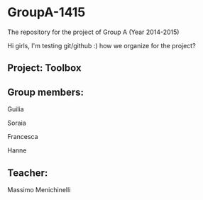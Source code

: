GroupA-1415
===========

The repository for the project of Group A (Year 2014-2015)

Hi girls, I'm testing git/github :) how we organize for the project? 

<h2>Project: Toolbox</h2>

<h2>Group members:</h2>
<p>Guilia</p>
<p>Soraia</p>
<p>Francesca</p>
<p>Hanne</p>

<h2>Teacher:</h2>
Massimo Menichinelli
